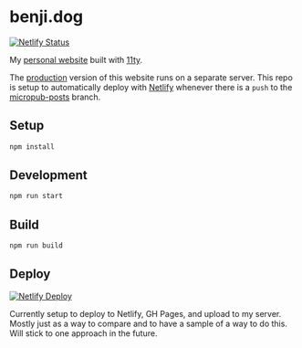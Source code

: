 # benji.dog
[![Netlify Status](https://api.netlify.com/api/v1/badges/8adf49ae-cb8e-407b-bf3b-1b3c8a6af409/deploy-status)](https://app.netlify.com/sites/benji-dog/deploys)

My [personal website](https://benji.dog) built with [11ty](https://11ty.dev).

The [production](https://benji.dog) version of this website runs on a separate server. This repo is setup to automatically deploy with [Netlify](https://netlify.com) whenever there is a `push` to the [micropub-posts](https://github.com/benjifs/benji/tree/micropub-posts) branch.

## Setup

```bash
npm install
```

## Development

```bash
npm run start
```

## Build

```bash
npm run build
```

## Deploy
[![Netlify Deploy](https://www.netlify.com/img/deploy/button.svg)](https://app.netlify.com/start/deploy?repository=https://github.com/benjifs/micropub)

Currently setup to deploy to Netlify, GH Pages, and upload to my server. Mostly just as a way to compare and to have a sample of a way to do this. Will stick to one approach in the future.
